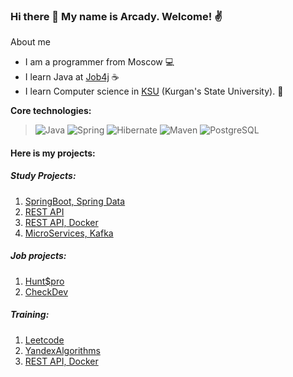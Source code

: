 ### Hi there 👋 My name is Arcady. Welcome! :v:

About me

* I am a programmer from Moscow :computer:
* I learn Java at [Job4j](https://job4j.ru/) :coffee:
* I learn Computer science in [KSU](https://kgsu.ru/eng//) (Kurgan's State University). :office:


<b>Core technologies:</b>
> ![Java](https://img.shields.io/badge/Java-%3E%3D%208-orange) 
![Spring](https://img.shields.io/badge/Spring-%3E2.7-green)
![Hibernate](https://img.shields.io/badge/Hybernate-%3E5.6-red)
![Maven](https://img.shields.io/badge/Maven-%3E4.0-blue)
![PostgreSQL](https://img.shields.io/badge/PostgreSQL-%3E%3D%209-blue)


#### Here is my projects:

##### Study Projects:

1. [SpringBoot, Spring Data](https://github.com/Arcady555/job4j_accidents)
2. [REST API](https://github.com/Arcady555/job4j_url_shortcut)
3. [REST API, Docker](https://github.com/Arcady555/job4j_auth)
4. [MicroServices, Kafka](https://github.com/Arcady555/job4j_fast_food)

##### Job projects:

1. [Hunt$pro](https://github.com/Arcady555/hunt4.pro)
2. [CheckDev](https://github.com/Arcady555/CheckDev)

##### Training:

1. [Leetcode](https://github.com/Arcady555/LeetcodeSolutions)
2. [YandexAlgorithms](https://github.com/Arcady555/YandexAlgorithms)
3. [REST API, Docker](https://github.com/Arcady555/TaskManagementSystem)

<!--
**Arcady555/Arcady555** is a ✨ _special_ ✨ repository because its `README.md` (this file) appears on your GitHub profile.

Here are some ideas to get you started:

- 🔭 I’m currently working on ...
- 🌱 I’m currently learning ...
- 👯 I’m looking to collaborate on ...
- 🤔 I’m looking for help with ...
- 💬 Ask me about ...
- 📫 How to reach me: ...
- 😄 Pronouns: ...
- ⚡ Fun fact: ...
-->
